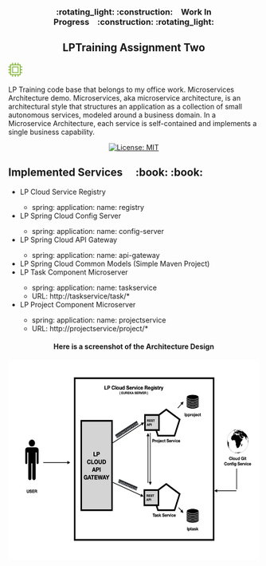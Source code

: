 <h3 align="center">:rotating_light: :construction:&ensp;&ensp;Work In Progress&ensp;&ensp;:construction: :rotating_light:</h3>
<h2 align="center">LPTraining Assignment Two </h2>

 <a>
    <img src="https://raw.githubusercontent.com/acervenky/animated-github-badges/master/assets/devbadge.gif" alt="Build: Passed" height="28">
  </a>

<P>LP Training code base that belongs to my office work. Microservices Architecture demo. Microservices, aka microservice architecture, is an architectural style that structures an application as a collection of small autonomous services, modeled around a business domain. In a Microservice Architecture, each service is self-contained and implements a single business capability.</p>

<!-- Badges -->
<p align="center">
  <a href="LICENSE.md">
    <img src="https://img.shields.io/badge/License-MIT-blue.svg" alt="License: MIT" height="18">
  </a>
</p>

<h2>Implemented Services &ensp;&ensp;:book: :book:</h2>

<ul>
    <li>LP Cloud Service Registry</li>
      <ul>
        <li> spring: application: name: registry </li>
      </ul>
    <li>LP Spring Cloud Config Server</li>
      <ul>
        <li> spring: application: name: config-server </li>
      </ul>
    <li>LP Spring Cloud API Gateway</li>
      <ul>
        <li> spring: application: name: api-gateway </li>
      </ul>
    <li>LP Spring Cloud Common Models (Simple Maven Project)</li>
    <li>LP Task Component Microserver</li>
      <ul>
        <li> spring: application: name: taskservice </li>
        <li> URL:  <a> http://taskservice/task/* </a>  </li>
      </ul>
    <li>LP Project Component Microserver</li>
      <ul>
        <li> spring: application: name: projectservice </li>
        <li> URL:  <a> http://projectservice/project/* </a> </li>
      </ul>
</ul> 


<h4 align="center">Here is a screenshot of the Architecture Design</h4>
<!-- image -->
<img src="../assest/lpSpringMicro.png"
alt="App Screenshots" height="400" width="880">
